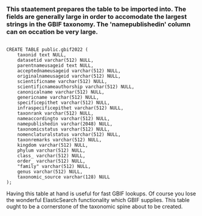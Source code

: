 ### This staatement prepares the table to be imported into. The fields are generally large in order to accomodate the largest strings in the GBIF taxonomy. The 'namepublishedin' column can on occation be very large.

```

CREATE TABLE public.gbif2022 (
	taxonid text NULL,
	datasetid varchar(512) NULL,
	parentnameusageid text NULL,
	acceptednameusageid varchar(512) NULL,
	originalnameusageid varchar(512) NULL,
	scientificname varchar(512) NULL,
	scientificnameauthorship varchar(512) NULL,
	canonicalname varchar(512) NULL,
	genericname varchar(512) NULL,
	specificepithet varchar(512) NULL,
	infraspecificepithet varchar(512) NULL,
	taxonrank varchar(512) NULL,
	nameaccordingto varchar(512) NULL,
	namepublishedin varchar(2048) NULL,
	taxonomicstatus varchar(512) NULL,
	nomenclaturalstatus varchar(512) NULL,
	taxonremarks varchar(512) NULL,
	kingdom varchar(512) NULL,
	phylum varchar(512) NULL,
	class_ varchar(512) NULL,
	order_ varchar(512) NULL,
	"family" varchar(512) NULL,
	genus varchar(512) NULL,
	taxonomic_source varchar(128) NULL
);
``` 
Having this table at hand is useful for fast GBIF lookups. Of course you lose the wonderful ElasticSearch functionality which GBIF supplies.
This table ought to be a cornerstone of the taxonomic spine about to be created.
